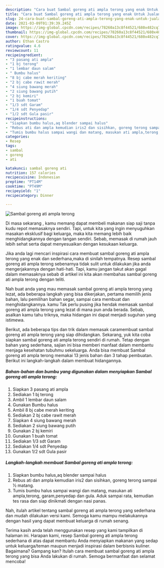 ```yaml
---
description: "Cara buat Sambal goreng ati ampla terong yang enak Untuk Jualan"
title: "Cara buat Sambal goreng ati ampla terong yang enak Untuk Jualan"
slug: 24-cara-buat-sambal-goreng-ati-ampla-terong-yang-enak-untuk-jualan
date: 2021-03-09T01:39:39.245Z
image: https://img-global.cpcdn.com/recipes/78260a13c8f44521/680x482cq70/sambal-goreng-ati-ampla-terong-foto-resep-utama.jpg
thumbnail: https://img-global.cpcdn.com/recipes/78260a13c8f44521/680x482cq70/sambal-goreng-ati-ampla-terong-foto-resep-utama.jpg
cover: https://img-global.cpcdn.com/recipes/78260a13c8f44521/680x482cq70/sambal-goreng-ati-ampla-terong-foto-resep-utama.jpg
author: Ethan Castro
ratingvalue: 4.6
reviewcount: 11
recipeingredient:
- "3 pasang ati ampla"
- "1 bj terong"
- "1 lembar daun salam"
- " Bumbu halus"
- "8 bj cabe merah keriting"
- "2 bj cabe rawit merah"
- "4 siung bawang merah"
- "2 siung bawang putih"
- "2 bj kemiri"
- "1 buah tomat"
- "1/3 sdt Garam"
- "1/4 sdt Penyedap"
- "1/2 sdt Gula pasir"
recipeinstructions:
- "Siapkan bumbu halus,aq blender sampai halus"
- "Rebus ati dan ampla kemudian iris2 dan sisihkan, goreng terong sampai ½ matang."
- "Tumis bumbu halus sampai wangi dan matang, masukan ati ampla,terong, garam,penyedap dan gula. Aduk sampai rata, kemudian tes rasa dan siap dinikmati dengan nasi panas."
categories:
- Resep
tags:
- sambal
- goreng
- ati

katakunci: sambal goreng ati 
nutrition: 157 calories
recipecuisine: Indonesian
preptime: "PT14M"
cooktime: "PT49M"
recipeyield: "1"
recipecategory: Dinner

---
```



![Sambal goreng ati ampla terong](https://img-global.cpcdn.com/recipes/78260a13c8f44521/680x482cq70/sambal-goreng-ati-ampla-terong-foto-resep-utama.jpg)

Di masa  sekarang , kamu memang dapat membeli makanan siap saji tanpa kudu repot memasaknya sendiri. Tapi, untuk kita yang ingin menyuguhkan masakan eksklusif bagi keluarga, maka kita memang lebih baik menghidangkannya dengan tangan sendiri. Sebab, memasak di rumah jauh lebih sehat serta dapat menyesuaikan dengan kesukaan keluarga.

Jika anda lagi mencari inspirasi cara membuat sambal goreng ati ampla terong yang enak dan sederhana,maka di sinilah tempatnya. Resep sambal goreng ati ampla terong  sebenarnya tidak sulit untuk dilakukan jika anda mengerjakannya dengan hati-hati. Tapi, kamu jangan takut akan gagal dalam memasaknya 
sebab di artikel ini kita akan membahas sambal goreng ati ampla terong dengan teliti.  



Nah buat anda yang mau memasak sambal goreng ati ampla terong yang lezat, ada beberapa langkah yang bisa dikerjakan, pertama memilih jenis bahan, lalu pemilihan bahan segar, sampai cara membuat dan menghidangkannya. kamu Tak perlu pusing jika hendak memasak sambal goreng ati ampla terong yang lezat di mana pun anda berada. Sebab, asalkan kamu  tahu triknya, maka hidangan ini dapat menjadi suguhan yang istimewa.

Berikut, ada beberapa tips dan trik dalam memasak caramembuat sambal goreng ati ampla terong yang siap dihidangkan. Sekarang, yuk kita coba siapkan sambal goreng ati ampla terong sendiri di rumah. Tetap dengan bahan yang sederhana, sajian ini bisa memberi manfaat dalam membantu menjaga kesehatan tubuhmu sekeluarga. Anda bisa membuat Sambal goreng ati ampla terong memakai 13 jenis bahan dan 3 tahap pembuatan. Berikut ini langkah-langkah dalam membuat hidangannya.

<!--inarticleads1-->

##### Bahan-bahan dan bumbu yang digunakan dalam menyiapkan Sambal goreng ati ampla terong:

1. Siapkan 3 pasang ati ampla
1. Sediakan 1 bj terong
1. Ambil 1 lembar daun salam
1. Gunakan  Bumbu halus
1. Ambil 8 bj cabe merah keriting
1. Sediakan 2 bj cabe rawit merah
1. Siapkan 4 siung bawang merah
1. Sediakan 2 siung bawang putih
1. Gunakan 2 bj kemiri
1. Gunakan 1 buah tomat
1. Sediakan 1/3 sdt Garam
1. Sediakan 1/4 sdt Penyedap
1. Gunakan 1/2 sdt Gula pasir




<!--inarticleads2-->

##### Langkah-langkah membuat Sambal goreng ati ampla terong:

1. Siapkan bumbu halus,aq blender sampai halus
1. Rebus ati dan ampla kemudian iris2 dan sisihkan, goreng terong sampai ½ matang.
1. Tumis bumbu halus sampai wangi dan matang, masukan ati ampla,terong, garam,penyedap dan gula. Aduk sampai rata, kemudian tes rasa dan siap dinikmati dengan nasi panas.




Nah, itulah artikel tentang  sambal goreng ati ampla terong  yang sederhana dan mudah dilakukan versi kami. Semoga kamu mampu melakukannya dengan hasil yang dapat membuat keluarga di rumah senang. 

Terima kasih anda telah menggunakan resep yang kami tampilkan di halaman ini. Harapan kami, resep  Sambal goreng ati ampla terong sederhana di atas dapat membantu Anda menyiapkan makanan yang sedap untuk keluarga/teman maupun menjadi inspirasi dalam berbisnis kuliner. Bagaimana? Gampang kan? Itulah cara membuat sambal goreng ati ampla terong yang bisa Anda lakukan di rumah. Semoga bermanfaat dan selamat mencoba!

